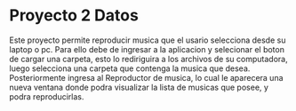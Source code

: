 # Proyecto 2 Datos
Este proyecto permite reproducir musica que el usario selecciona desde su laptop o pc.
Para ello debe de ingresar a la aplicacion y selecionar el boton de cargar una carpeta, esto lo rediriguira a los archivos de su computadora, luego selecciona una carpeta que contenga la musica que desea.
Posteriormente ingresa al Reproductor de musica, lo cual le aparecera una nueva ventana donde podra visualizar la lista de musicas que posee, y podra reproducirlas.

